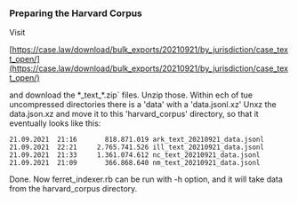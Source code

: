 ### Preparing the Harvard Corpus

Visit

[https://case.law/download/bulk_exports/20210921/by_jurisdiction/case_text_open/](https://case.law/download/bulk_exports/20210921/by_jurisdiction/case_text_open/)

and download the \*\_text\_\*.zip` files.
Unzip those.
Within ech of tue uncompressed directories there is a 'data' with a 'data.jsonl.xz'
Unxz the data.json.xz and move it to this 'harvard_corpus' directory,
so that it eventually looks like this:
```
21.09.2021  21:16       818.871.019 ark_text_20210921_data.jsonl
21.09.2021  22:21     2.765.741.526 ill_text_20210921_data.jsonl
21.09.2021  21:33     1.361.074.612 nc_text_20210921_data.jsonl
21.09.2021  21:09       366.868.640 nm_text_20210921_data.jsonl
```
Done. Now ferret_indexer.rb can be run with -h option, and it will take data from the harvard_corpus directory.